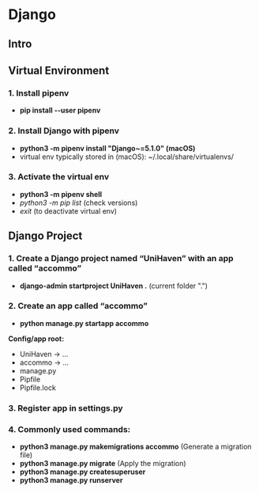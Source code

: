 # Django

## Intro


## Virtual Environment
### 1. Install pipenv 
* **pip install --user pipenv**

### 2. Install Django with pipenv
* **python3 -m pipenv install "Django~=5.1.0" (macOS)**
* virtual env typically stored in (macOS): ~/.local/share/virtualenvs/

### 3. Activate the virtual env
* **python3 -m pipenv shell**
* *python3 -m pip list* (check versions)
* *exit* (to deactivate virtual env)


## Django Project

### 1. Create a Django project named “UniHaven” with an app called “accommo”
* **django-admin startproject UniHaven .** (current folder ".")

### 2. Create an app called “accommo”
* **python manage.py startapp accommo**

**Config/app root:**
- UniHaven
  -> ...
- accommo
  -> ...
- manage.py
- Pipfile
- Pipfile.lock

### 3. Register app in settings.py

### 4. Commonly used commands:
- **python3 manage.py makemigrations accommo** (Generate a migration file)
- **python3 manage.py migrate** (Apply the migration)
- **python3 manage.py createsuperuser**
- **python3 manage.py runserver**
